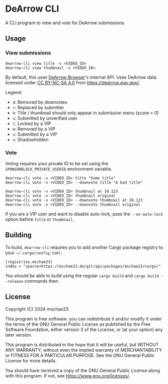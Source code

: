 # DeArrow CLI
A CLI program to view and vote for DeArrow submissions.

## Usage
### View submissions
```
dearrow-cli view title -v <VIDEO_ID>
dearrow-cli view thumbnail -v <VIDEO_ID>
```

By default, this uses [DeArrow Browser](https://github.com/mini-bomba/DeArrowBrowser)'s internal API.
Uses DeArrow data licensed under [CC BY-NC-SA 4.0](https://creativecommons.org/licenses/by-nc-sa/4.0/) from <https://dearrow.ajay.app/>.

Legend:
- `d`: Removed by downvotes
- `r`: Replaced by submitter
- `h`: Title / thumbnail should only appear in submission menu (score < 0)
- `u`: Submitted by unverified user
- `l`: Locked by a VIP
- `m`: Removed by a VIP
- `v`: Submitted by a VIP
- `x`: Shadowhidden

### Vote
Voting requires your private ID to be set using the `SPONSORBLOCK_PRIVATE_USERID` environment variable.

```
dearrow-cli vote -v <VIDEO_ID> title "Some title"
dearrow-cli vote -v <VIDEO_ID> --downvote title "A bad title"

dearrow-cli vote -v <VIDEO_ID> thumbnail at 10.123
dearrow-cli vote -v <VIDEO_ID> thumbnail original
dearrow-cli vote -v <VIDEO_ID> --downvote thumbnail at 10.123
dearrow-cli vote -v <VIDEO_ID> --downvote thumbnail original
```

If you are a VIP user and want to disable auto-lock, pass the `--no-auto-lock` option before `title` or `thumbnail`.

## Building
To build, `dearrow-cli` requires you to add another Cargo package registry to your `~/.cargo/config.toml`:
```
[registries.mschae23]
index = "sparse+https://mschae23.de/git/api/packages/mschae23/cargo/"
```

You should be able to build using the regular `cargo build` and `cargo build --release` commands then.

## License
Copyright (C) 2024  mschae23

This program is free software: you can redistribute it and/or modify
it under the terms of the GNU General Public License as published by
the Free Software Foundation, either version 3 of the License, or
(at your option) any later version.

This program is distributed in the hope that it will be useful,
but WITHOUT ANY WARRANTY; without even the implied warranty of
MERCHANTABILITY or FITNESS FOR A PARTICULAR PURPOSE.  See the
GNU General Public License for more details.

You should have received a copy of the GNU General Public License
along with this program.  If not, see <https://www.gnu.org/licenses/>.
